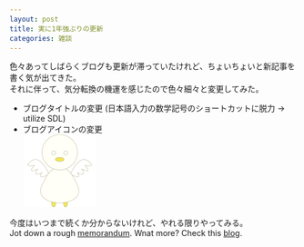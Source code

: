 ```yaml
---
layout: post
title: 実に1年強ぶりの更新
categories: 雑談
---
```


 色々あってしばらくブログも更新が滞っていたけれど、ちょいちょいと新記事を書く気が出てきた。  
 それに伴って、気分転換の機運を感じたので色々細々と変更してみた。  

- ブログタイトルの変更 (日本語入力の数学記号のショートカットに脱力 → utilize SDL)  
- ブログアイコンの変更  
 ![珍獣に見えてもおかしくないのだろうなあ](/images/duck.png "ファイル名でバレてるけど")

 今度はいつまで続くか分からないけれど、やれる限りやってみる。  
Jot down a rough [memorandum][pageanchor2].
Wnat more? Check this [blog][pageanchor3].

  [pageanchor2]: http://google.com/        "Wakalog top"
  [pageanchor3]: http://google.com/        "Wakalog top"
